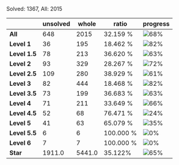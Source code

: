 Solved: 1367, All: 2015

| |unsolved|whole|ratio|progress|
|----|----|----|----|----|
|**All**| 648 | 2015 | 32.159 %| ![68%](https://progress-bar.dev/68?title=All) |
|**Level 1**| 36 | 195 | 18.462 %| ![82%](https://progress-bar.dev/82?title=Level+1++)|
|**Level 1.5**| 78 | 213 | 36.620 %| ![63%](https://progress-bar.dev/63?title=Level+1.5)|
|**Level 2**| 93 | 329 | 28.267 %| ![72%](https://progress-bar.dev/72?title=Level+2++)|
|**Level 2.5**| 109 | 280 | 38.929 %| ![61%](https://progress-bar.dev/61?title=Level+2.5)|
|**Level 3**| 82 | 444 | 18.468 %| ![82%](https://progress-bar.dev/82?title=Level+3++)|
|**Level 3.5**| 73 | 199 | 36.683 %| ![63%](https://progress-bar.dev/63?title=Level+3.5)|
|**Level 4**| 71 | 211 | 33.649 %| ![66%](https://progress-bar.dev/66?title=Level+4++)|
|**Level 4.5**| 52 | 68 | 76.471 %| ![24%](https://progress-bar.dev/24?title=Level+4.5)|
|**Level 5**| 41 | 63 | 65.079 %| ![35%](https://progress-bar.dev/35?title=Level+5++)|
|**Level 5.5**| 6 | 6 | 100.000 %| ![0%](https://progress-bar.dev/0?title=Level+5.5)|
|**Level 6**| 7 | 7 | 100.000 %| ![0%](https://progress-bar.dev/0?title=Level+6++)|
|**Star**|1911.0 | 5441.0 |35.122%| ![65%](https://progress-bar.dev/65?title=Star) |
